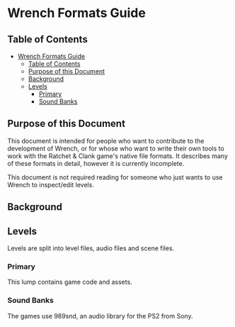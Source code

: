 # Wrench Formats Guide

## Table of Contents

- [Wrench Formats Guide](#wrench-formats-guide)
	- [Table of Contents](#table-of-contents)
	- [Purpose of this Document](#purpose-of-this-document)
	- [Background](#background)
	- [Levels](#levels)
		- [Primary](#primary)
		- [Sound Banks](#sound-banks)

## Purpose of this Document

This document is intended for people who want to contribute to the development of Wrench, or for whose who want to write their own tools to work with the Ratchet & Clank game's native file formats. It describes many of these formats in detail, however it is currently incomplete.

This document is not required reading for someone who just wants to use Wrench to inspect/edit levels.

## Background
## Levels

Levels are split into level files, audio files and scene files.

### Primary

This lump contains game code and assets.


### Sound Banks

The games use 989snd, an audio library for the PS2 from Sony.
